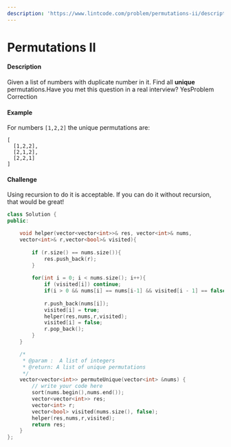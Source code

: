 ```yaml
---
description: 'https://www.lintcode.com/problem/permutations-ii/description'
---
```


# Permutations II

#### Description

Given a list of numbers with duplicate number in it. Find all **unique** permutations.Have you met this question in a real interview?  YesProblem Correction

#### Example

For numbers `[1,2,2]` the unique permutations are:

```text
[
  [1,2,2],
  [2,1,2],
  [2,2,1]
]
```

#### Challenge

Using recursion to do it is acceptable. If you can do it without recursion, that would be great!  


```cpp
class Solution {
public:

    void helper(vector<vector<int>>& res, vector<int>& nums, 
    vector<int>& r,vector<bool>& visited){
        
        if (r.size() == nums.size()){
            res.push_back(r);
        }
        
        for(int i = 0; i < nums.size(); i++){
            if (visited[i]) continue;
            if(i > 0 && nums[i] == nums[i-1] && visited[i - 1] == false) continue;
            
            r.push_back(nums[i]);
            visited[i] = true;
            helper(res,nums,r,visited);
            visited[i] = false;
            r.pop_back();
        }
    }

    /*
     * @param :  A list of integers
     * @return: A list of unique permutations
     */
    vector<vector<int>> permuteUnique(vector<int> &nums) {
        // write your code here
        sort(nums.begin(),nums.end());
        vector<vector<int>> res;
        vector<int> r;
        vector<bool> visited(nums.size(), false);
        helper(res,nums,r,visited);
        return res;
    }
};
```

